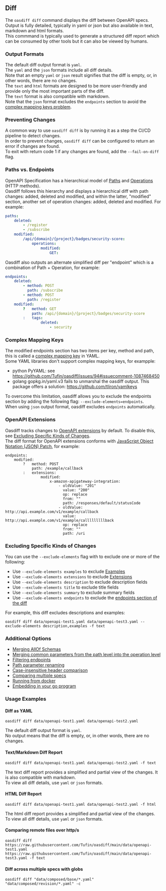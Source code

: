 ## Diff
The `oasdiff diff` command displays the diff between OpenAPI specs.  
Output is fully detailed, typically in yaml or json but also available in text, markdown and html formats.  
This commmand is typically used to generate a structured diff report which can be consumed by other tools but it can also be viewed by humans.

### Output Formats
The default diff output format is `yaml`.  
The `yaml` and the `json` formats include all diff details.  
Note that an empty `yaml` or `json` result signifies that the diff is empty, or, in other words, there are no changes.  
The `text` and `html` formats are designed to be more user-friendly and provide only the most important parts of the diff.  
The `text` format is also compatible with markdown.  
Note that the `json` format excludes the `endpoints` section to avoid the [complex mapping keys problem](#complex-mapping-keys).

### Preventing Changes
A common way to use `oasdiff diff` is by running it as a step the CI/CD pipeline to detect changes.  
In order to prevent changes, `oasdiff diff` can be configured to return an error if changes are found.  
To exit with return code 1 if any changes are found, add the `--fail-on-diff` flag.  

### Paths vs. Endpoints
OpenAPI Specification has a hierarchical model of [Paths](https://swagger.io/specification/#paths-object) and [Operations](https://swagger.io/specification/#operation-object) (HTTP methods).  
Oasdiff follows this hierarchy and displays a hierarchical diff with path changes: added, deleted and modified, and within the latter, "modified" section, another set of operation changes: added, deleted and modified. For example:
```yaml
paths:
    deleted:
        - /register
        - /subscribe
    modified:
        /api/{domain}/{project}/badges/security-score:
            operations:
                modified:
                    GET:
```
Oasdiff also outputs an alternate simplified diff per "endpoint" which is a combination of Path + Operation, for example:
```yaml
endpoints:
    deleted:
        - method: POST
          path: /subscribe
        - method: POST
          path: /register
    modified:
        ?   method: GET
            path: /api/{domain}/{project}/badges/security-score
        :   tags:
                deleted:
                    - security
```

### Complex Mapping Keys
The modified endpoints section has two items per key, method and path, this is called a [complex mapping key](https://stackoverflow.com/questions/33987316/what-is-a-complex-mapping-key-in-yaml) in YAML.  
Some YAML libraries don't support complex mapping keys, for exampple:
- python PyYAML: see https://github.com/Tufin/oasdiff/issues/94#issuecomment-1087468450
- golang gopkg.in/yaml.v3 fails to unmarshal the oasdiff output. This package offers a solution: https://github.com/tliron/yamlkeys

To overcome this limitation, oasdiff allows you to exclude the endpoints section by adding the following flag: `--exclude-elements=endpoints`.  
When using `json` output format, oasdiff excludes `endpoints` automatically.

### OpenAPI Extensions
Oasdiff tracks changes to [OpenAPI extensions](https://swagger.io/docs/specification/openapi-extensions/) by default. To disable this, see [Excluding Specific Kinds of Changes](#excluding-specific-kinds-of-changes).  
The diff format for OpenAPI extensions conforms with [JavaScript Object Notation (JSON) Patch](https://datatracker.ietf.org/doc/html/rfc6902#section-4.4f), for example:
```
endpoints:
    modified:
        ?   method: POST
            path: /example/callback
        :   extensions:
                modified:
                    x-amazon-apigateway-integration:
                        - oldValue: "201"
                          value: "200"
                          op: replace
                          from: ""
                          path: /responses/default/statusCode
                        - oldValue: http://api.example.com/v1/example/callback
                          value: http://api.example.com/v1/example/calllllllllback
                          op: replace
                          from: ""
                          path: /uri
```

### Excluding Specific Kinds of Changes 
You can use the `--exclude-elements` flag with to exclude one or more of the following:
- Use `--exclude-elements examples` to exclude [Examples](https://swagger.io/specification/#example-object)
- Use `--exclude-elements extensions` to exclude [Extensions](https://swagger.io/specification/#specification-extensions)
- Use `--exclude-elements description` to exclude description fields
- Use `--exclude-elements title` to exclude title fields
- Use `--exclude-elements summary` to exclude summary fields
- Use `--exclude-elements endpoints` to exclude the [endpoints section of the diff](#paths-vs-endpoints)

For example, this diff excludes descriptions and examples:
```
oasdiff diff data/openapi-test1.yaml data/openapi-test3.yaml --exclude-elements description,examples -f text
```

### Additional Options
- [Merging AllOf Schemas](ALLOF.md)
- [Merging common parameters from the path level into the operation level](COMMON-PARAMS.md)
- [Filtering endpoints](FILTERING-ENDPOINTS.md)
- [Path parameter renaming](PATH-PARAM-RENAME.md)
- [Case-insensitive header comparison](HEADER-DIFF.md)
- [Comparing multiple specs](COMPOSED.md)
- [Running from docker](DOCKER.md)
- [Embedding in your go program](GO.md)

### Usage Examples

#### Diff as YAML
```
oasdiff diff data/openapi-test1.yaml data/openapi-test2.yaml
```
The default diff output format is `yaml`.  
No output means that the diff is empty, or, in other words, there are no changes.

#### Text/Markdown Diff Report
```
oasdiff diff data/openapi-test1.yaml data/openapi-test2.yaml -f text
```
The text diff report provides a simplified and partial view of the changes. It is also compatible with markdown.  
To view all diff details, use `yaml` or `json` formats.

#### HTML Diff Report
```
oasdiff diff data/openapi-test1.yaml data/openapi-test2.yaml -f html 
```
The html diff report provides a simplified and partial view of the changes.  
To view all diff details, use `yaml` or `json` formats.


#### Comparing remote files over http/s
```
oasdiff diff https://raw.githubusercontent.com/Tufin/oasdiff/main/data/openapi-test1.yaml https://raw.githubusercontent.com/Tufin/oasdiff/main/data/openapi-test3.yaml -f text
```

#### Diff across multiple specs with globs
```
oasdiff diff "data/composed/base/*.yaml" "data/composed/revision/*.yaml" -c
```
